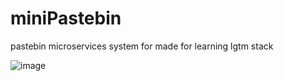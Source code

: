 # miniPastebin
pastebin microservices system for made for learning lgtm stack

![image](https://github.com/user-attachments/assets/63b36e46-975c-4338-9363-bdd1b2029296)
